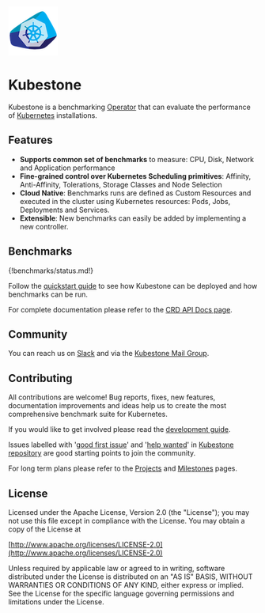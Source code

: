 ![Kubestone](images/kubestone-logo-notext.png)  
# Kubestone

Kubestone is a benchmarking [Operator](https://kubernetes.io/docs/concepts/extend-kubernetes/operator/) that can evaluate the performance of [Kubernetes](https://kubernetes.io) installations. 



## Features

- **Supports common set of benchmarks** to measure:
  CPU, Disk, Network and Application performance
- **Fine-grained control over Kubernetes Scheduling primitives**:
  Affinity, Anti-Affinity, Tolerations, Storage Classes and Node Selection  
- **Cloud Native**: 
  Benchmarks runs are defined as Custom Resources and executed in the cluster using  Kubernetes resources: Pods, Jobs, Deployments and Services.
- **Extensible**: 
  New benchmarks can easily be added by implementing a new controller. 



## Benchmarks

{!benchmarks/status.md!}

Follow the [quickstart guide](quickstart.md) to see how Kubestone can be deployed and how benchmarks can be run.

For complete documentation please refer to the [CRD API Docs page](apidocs.md).



## Community

You can reach us on [Slack](https://join.slack.com/t/kubestone/signup) and via the [Kubestone Mail Group](https://groups.google.com/forum/#!forum/kubestone). 



## Contributing

All contributions are welcome! Bug reports, fixes, new features, documentation improvements and ideas help us to create the most comprehensive benchmark suite for Kubernetes. 

If you would like to get involved please read the [development guide](devguide.md). 

Issues labelled with '[good first issue](https://github.com/xridge/kubestone/labels/good%20first%20issue)' and '[help wanted](https://github.com/xridge/kubestone/labels/help%20wanted)' in [Kubestone repository](https://github.com/xridge/kubestone) are good starting points to join the community.



For long term plans please refer to the [Projects](https://github.com/xridge/kubestone/projects) and [Milestones](https://github.com/xridge/kubestone/milestones) pages.



## License

Licensed under the Apache License, Version 2.0 (the "License"); you may not use this file except in compliance with the License. You may obtain a copy of the License at 

[http://www.apache.org/licenses/LICENSE-2.0](http://www.apache.org/licenses/LICENSE-2.0)

Unless required by applicable law or agreed to in writing, software distributed under the License is distributed on an "AS IS" BASIS, WITHOUT WARRANTIES OR CONDITIONS OF ANY KIND, either express or implied. See the License for the specific language governing permissions and limitations under the License.